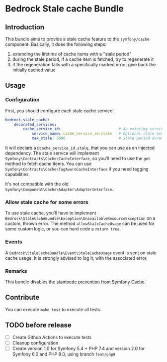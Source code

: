 # Bedrock Stale cache Bundle

## Introduction

This bundle aims to provide a stale cache feature to the `symfony/cache` component.
Basically, it does the following steps:
1. extending the lifetime of cache items with a "stale period"
2. during the stale period, if a cache item is fetched, try to regenerate it
3. if the regeneration fails with a specifically marked error, give back the initially cached value

## Usage

### Configuration

First, you should configure each stale cache service:

```yaml
bedrock_stale_cache:
    decorated_services:
        cache_service_id:                          # An existing service named cache_service_id, implementing Symfony\Contracts\Cache\CacheInterface
            service_name: cache_service_id.stale   # Optional stale service name, defaulting to cache_service_id.stale
            max_stale: 3600                        # Stale period duration, in seconds
```

It will declare a `@cache_service_id.stale`, that you can use as an injected dependency.
The stale service will implement `Symfony\Contracts\Cache\CacheInterface`, so you'll need to use the `get` method to fetch cache items.
You can use `Symfony\Contracts\Cache\TagAwareCacheInterface` if you need tagging capabilities.

It's not compatible with the old `Symfony\Component\Cache\Adapter\AdapterInterface`.

### Allow stale cache for some errors

To use stale cache, you'll have to implement `Bedrock\StaleCacheBundle\Exception\UnavailableResourceException` on a custom, thrown error.
The method `allowStaleCacheUsage` can be used for some custom logic, or you can hard code a `return true`. 

### Events

A `Bedrock\StaleCacheBundle\Event\StaleCacheUsage` event is sent on stale cache usage. It is strongly advised to log it, with the associated error.

### Remarks

This bundle disables [the stampede prevention from Symfony Cache](https://symfony.com/doc/current/components/cache.html#stampede-prevention).

## Contribute

You can execute `make test` to execute all tests.

## TODO before release

* [ ] Create Github Actions to execute tests
* [ ] Cleanup configuration
* [ ] Create version 1.0 for Symfony 5.4 + PHP 7.4 and version 2.0 for Symfony 6.0 and PHP 8.0, using branch `feat/php8`